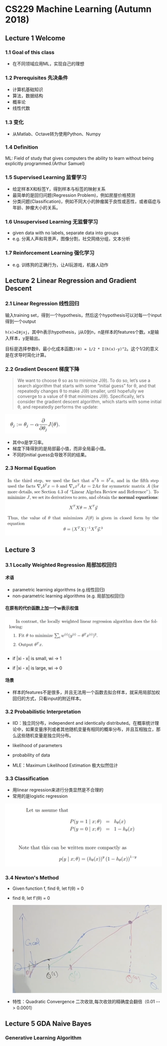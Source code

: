 # CS229 Machine Learning (Autumn 2018)

## Lecture 1 Welcome

### 1.1 Goal of this class

- 在不同领域应用ML，实现自己的理想

### 1.2 Prerequisites 先决条件

- 计算机基础知识
- 算法，数据结构
- 概率论
- 线性代数

### 1.3 变化

- 从Matlab、Octave转为使用Python、Numpy

### 1.4 Definition

ML: Field of study that gives computers the ability to learn without being explicitly programmed.(Arthur Samuel)

### 1.5 Supervised Learning 监督学习

- 给定样本X和标签Y，得到样本与标签的映射关系
- 最简单的是回归问题(Regression Problem)，例如房屋价格预测
- 分类问题(Classification)，例如不同大小的肿瘤属于良性或恶性，或者癌症与年龄、肿瘤大小的关系。

### 1.6 Unsupervised Learning 无监督学习

- given data with no labels, separate data into groups
- e.g. 分离人声和背景声，图像分割，社交网络分组，文本分析

### 1.7 Reinforcement Learning 强化学习

- e.g. 训练狗的正确行为，让AI玩游戏，机器人动作



## Lecture 2 Linear Regression and Gradient Descent

### 2.1 Linear Regression 线性回归

输入training set，得到一个hypothesis，然后这个hypothesis可以对每一个input得到一个output

`h(x)=Σθjxj`，其中h表示hypothesis，j从0到n，n是样本的features个数。x是输入样本，y是输出。

目标是选择参数θ，最小化成本函数`J(θ) = 1/2 * Σ(h(x)-y)^2`。这个1/2的意义是在求导时简化计算。

### 2.2 Gradient Descent 梯度下降

> We want to choose θ so as to minimize J(θ). To do so, let’s use a search algorithm that starts with some “initial guess” for θ, and that repeatedly changes θ to make J(θ) smaller, until hopefully we converge to a value of θ that minimizes J(θ). Specifically, let’s consider the gradient descent algorithm, which starts with some initial θ, and repeatedly performs the update:

​	<img src="image-20230315092707070.png" alt="image-20230315092707070" style="zoom:50%;" />

- 其中α是学习率。
- 梯度下降得到的是局部最小值，而非全局最小值。
- 不同的initial guess会导致不同的结果。

### 2.3 Normal Equation

![image-20230315133608717](image-20230315133608717.png)



## Lecture 3 

### 3.1 Locally Weighted Regression 局部加权回归

#### 术语

- parametric learning algorithms (e.g.线性回归)
- non-parametric learning algorithms (e.g. 局部加权回归)

#### 在原有的代价函数上加一个w表示权值

![image-20230315173200160](image-20230315173200160.png)

- if |xi - x| is small, wi -> 1

- if |xi - x| is large, wi -> 0

#### 场景

- 样本的features不是很多，并且无法用一个函数去拟合样本，就采用局部加权回归的方式，只看input的附近样本。

### 3.2 Probabilistic Interpretation

- IID：独立同分布，independent and identically distributed。在概率统计理论中，如果变量序列或者其他随机变量有相同的概率分布，并且互相独立，那么这些随机变量是独立同分布。

- likelihood of parameters
- probability of data
- MLE：Maximum Likelihood Estimation 极大似然估计

### 3.3 Classification

- 用linear regression来进行分类显然是不合理的
- 常用的是logistic regression

<img src="image-20230315201239443.png" alt="image-20230315201239443" style="zoom:50%;" />

### 3.4 Newton's Method

- Given function f, find θ, let f(θ) = 0

- find θ, let f'(θ) = 0

  ![image-20230315203211692](image-20230315203211692.png)

- 特性：Quadratic Convergence 二次收敛,每次收敛的精确度会翻倍（0.01 --> 0.0001） 



## Lecture 5 GDA Naive Bayes

### Generative Learning Algorithm

